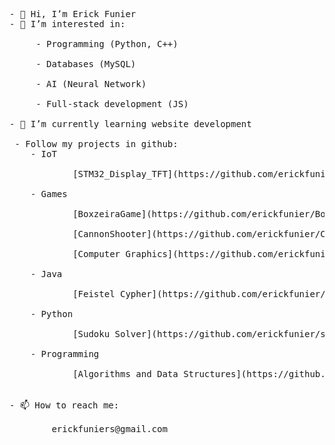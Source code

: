<pre>
- 👋 Hi, I’m Erick Funier
- 👀 I’m interested in:</br>
 &nbsp;&nbsp;&nbsp;&nbsp;- Programming (Python, C++)</br>
 &nbsp;&nbsp;&nbsp;&nbsp;- Databases (MySQL)</br>
 &nbsp;&nbsp;&nbsp;&nbsp;- AI (Neural Network)</br>
 &nbsp;&nbsp;&nbsp;&nbsp;- Full-stack development (JS)</br>
- 🌱 I’m currently learning website development

 - Follow my projects in github:
    - IoT</br>
        &nbsp;&nbsp;&nbsp;&nbsp;[STM32_Display_TFT](https://github.com/erickfunier/STM32_Display_TFT)</br>
    - Games</br>
        &nbsp;&nbsp;&nbsp;&nbsp;[BoxzeiraGame](https://github.com/erickfunier/BoxzeiraGame) (Java)</br>
        &nbsp;&nbsp;&nbsp;&nbsp;[CannonShooter](https://github.com/erickfunier/CannonShooter) (Unity)</br>
        &nbsp;&nbsp;&nbsp;&nbsp;[Computer Graphics](https://github.com/erickfunier/computer-graphics) (OpenGL)</br>
    - Java</br>
        &nbsp;&nbsp;&nbsp;&nbsp;[Feistel Cypher](https://github.com/erickfunier/feistel-cypher)</br>
    - Python</br>
        &nbsp;&nbsp;&nbsp;&nbsp;[Sudoku Solver](https://github.com/erickfunier/sudoku-solver)</br>
    - Programming</br>
        &nbsp;&nbsp;&nbsp;&nbsp;[Algorithms and Data Structures](https://github.com/erickfunier/algorithms-and-data-structure) (C)</br>

- 📫 How to reach me:</br>
    &nbsp;&nbsp;&nbsp;&nbsp;erickfuniers@gmail.com
</pre>
